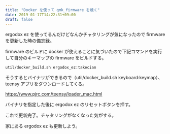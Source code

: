 ```yaml
---
title: "Docker を使って qmk_firmware を焼く"
date: 2019-01-17T14:22:31+09:00
draft: false
---
```


ergodox ez を使ってるんだけどなんかチャタリングが気になったので firmware を更新した時の備忘録。

firmware のビルドに docker が使えることに気づいたので下記コマンドを実行して自分のキーマップの firmware をビルドする。

```
util/docker_build.sh ergodox_ez:takecian
```

そうするとバイナリができるので（util/docker_build.sh keyboard:keymap）、teensy アプリをダウンロードしてくる。

https://www.pjrc.com/teensy/loader_mac.html

バイナリを指定した後に ergodox ez のリセットボタンを押す。

これで更新完了。チャタリングがなくなった気がする。

家にある ergodox ez も更新しよう。
